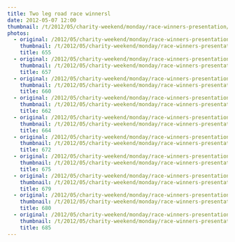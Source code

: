 ```yaml
---
title: Two leg road race winnersl
date: 2012-05-07 12:00
thumbnail: /t/2012/05/charity-weekend/monday/race-winners-presentation/655.jpg
photos:
  - original: /2012/05/charity-weekend/monday/race-winners-presentation/655.jpg
    thumbnail: /t/2012/05/charity-weekend/monday/race-winners-presentation/655.jpg
    title: 655
  - original: /2012/05/charity-weekend/monday/race-winners-presentation/657.jpg
    thumbnail: /t/2012/05/charity-weekend/monday/race-winners-presentation/657.jpg
    title: 657
  - original: /2012/05/charity-weekend/monday/race-winners-presentation/660.jpg
    thumbnail: /t/2012/05/charity-weekend/monday/race-winners-presentation/660.jpg
    title: 660
  - original: /2012/05/charity-weekend/monday/race-winners-presentation/662.jpg
    thumbnail: /t/2012/05/charity-weekend/monday/race-winners-presentation/662.jpg
    title: 662
  - original: /2012/05/charity-weekend/monday/race-winners-presentation/664.jpg
    thumbnail: /t/2012/05/charity-weekend/monday/race-winners-presentation/664.jpg
    title: 664
  - original: /2012/05/charity-weekend/monday/race-winners-presentation/672.jpg
    thumbnail: /t/2012/05/charity-weekend/monday/race-winners-presentation/672.jpg
    title: 672
  - original: /2012/05/charity-weekend/monday/race-winners-presentation/675.jpg
    thumbnail: /t/2012/05/charity-weekend/monday/race-winners-presentation/675.jpg
    title: 675
  - original: /2012/05/charity-weekend/monday/race-winners-presentation/679.jpg
    thumbnail: /t/2012/05/charity-weekend/monday/race-winners-presentation/679.jpg
    title: 679
  - original: /2012/05/charity-weekend/monday/race-winners-presentation/680.jpg
    thumbnail: /t/2012/05/charity-weekend/monday/race-winners-presentation/680.jpg
    title: 680
  - original: /2012/05/charity-weekend/monday/race-winners-presentation/685.jpg
    thumbnail: /t/2012/05/charity-weekend/monday/race-winners-presentation/685.jpg
    title: 685
---
```

